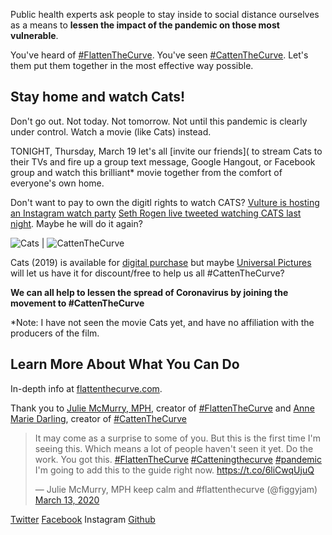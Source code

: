 Public health experts ask people to stay inside to social distance ourselves as a means to **lessen the impact of the pandemic on those most vulnerable**.

You've heard of [#FlattenTheCurve](https://www.flattenthecurve.com/). You've seen [#CattenTheCurve](https://twitter.com/amdar1ing/status/1237880129575157760). Let's them put them together in the most effective way possible.

## Stay home and watch Cats!

Don't go out. Not today. Not tomorrow. Not until this pandemic is clearly under control. Watch a movie (like Cats) instead.

TONIGHT, Thursday, March 19 let's all [invite our friends]( to stream Cats to their TVs and fire up a group text message, Google Hangout, or Facebook group and watch this brilliant* movie together from the comfort of everyone's own home.

Don't want to pay to own the digitl rights to watch CATS?
[Vulture is hosting an Instagram watch party](https://www.vulture.com/2020/03/watch-cats-with-us-on-instagram-live-tonight.html)
[Seth Rogen live tweeted watching CATS last night](https://twitter.com/Sethrogen/status/1240122704226811906). Maybe he will do it again?

![Cats](https://upload.wikimedia.org/wikipedia/en/thumb/c/cf/Cats_2019_poster.jpg/220px-Cats_2019_poster.jpg) | ![CattenTheCurve](https://pbs.twimg.com/media/ES3VTrgUMAAyEFp?format=jpg&name=small)

Cats (2019) is available for [digital purchase](https://www.playbill.com/article/cats-movie-sets-digital-blu-ray-and-dvd-release-dates) but maybe [Universal Pictures](https://twitter.com/UniversalPics) will let us have it for discount/free to help us all #CattenTheCurve?

**We can all help to lessen the spread of Coronavirus by joining the movement to #CattenTheCurve**

*Note: I have not seen the movie Cats yet, and have no affiliation with the producers of the film.

## Learn More About What You Can Do

In-depth info at [flattenthecurve.com](https://www.flattenthecurve.com/).

Thank you to [Julie McMurry, MPH](https://twitter.com/figgyjam), creator of [#FlattenTheCurve](https://www.flattenthecurve.com/) and [Anne Marie Darling](https://twitter.com/amdar1ing), creator of [#CattenTheCurve](https://twitter.com/amdar1ing/status/1237880129575157760)

<blockquote class="twitter-tweet"><p lang="en" dir="ltr">It may come as a surprise to some of you. But this is the first time I&#39;m seeing this. Which means a lot of people haven&#39;t seen it yet. Do the work. You got this. <a href="https://twitter.com/hashtag/FlattenTheCurve?src=hash&amp;ref_src=twsrc%5Etfw">#FlattenTheCurve</a> <a href="https://twitter.com/hashtag/Catteningthecurve?src=hash&amp;ref_src=twsrc%5Etfw">#Catteningthecurve</a> <a href="https://twitter.com/hashtag/pandemic?src=hash&amp;ref_src=twsrc%5Etfw">#pandemic</a> I&#39;m going to add this to the guide right now. <a href="https://t.co/6liCwqUjuQ">https://t.co/6liCwqUjuQ</a></p>&mdash; Julie McMurry, MPH keep calm and #flattenthecurve (@figgyjam) <a href="https://twitter.com/figgyjam/status/1238301836676698112?ref_src=twsrc%5Etfw">March 13, 2020</a></blockquote>

[Twitter](https://twitter.com/CattenTheCurve)
[Facebook](http://facebook.com/cattenthecurve)
Instagram
[Github](https://github.com/npstorey/cattenthecurve)
